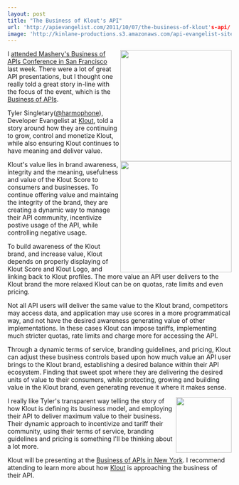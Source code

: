 ```yaml
---
layout: post
title: "The Business of Klout's API"
url: 'http://apievangelist.com/2011/10/07/the-business-of-klout's-api/'
image: 'http://kinlane-productions.s3.amazonaws.com/api-evangelist-site/blog/klout-logo.jpg'
---
```


[<img src="http://kinlane-productions.s3.amazonaws.com/api-evangelist/klout/klout-logo.jpg" alt="" width="250" align="right" />][1]

I [attended Mashery's Business of APIs Conference in San Francisco][2] last week. There were a lot of great API presentations, but I thought one really told a great story in-line with the focus of the event, which is the [Business of APIs][3].

Tyler Singletary([@harmophone][4]), Developer Evangelist at [Klout][5], told a story around how they are continuing to grow, control and monetize Klout, while also ensuring Klout continues to have meaning and deliver value.

[<img class="c1" src="http://kinlane-productions.s3.amazonaws.com/api-evangelist/klout/klout.JPG" alt="" width="250" align="right" />][1]

Klout's value lies in brand awareness, integrity and the meaning, usefulness and value of the Klout Score to consumers and businesses. To continue offering value and maintaing the integrity of the brand, they are creating a dynamic way to manage their API community, incentivize postive usage of the API, while controlling negative usage.

To build awareness of the Klout brand, and increase value, Klout depends on properly displaying of Klout Score and Klout Logo, and linking back to Klout profiles. The more value an API user delivers to the Klout brand the more relaxed Klout can be on quotas, rate limits and even pricing.

Not all API users will deliver the same value to the Klout brand, competitors may access data, and application may use scores in a more programmatical way, and not have the desired awareness generating value of other implementations. In these cases Klout can impose tariffs, implementing much stricter quotas, rate limits and charge more for accessing the API.

Through a dynamic terms of service, branding guidelines, and pricing, Klout can adjust these business controls based upon how much value an API user brings to the Klout brand, establishing a desired balance within their API ecosystem. Finding that sweet spot where they are delivering the desired units of value to their consumers, while protecting, growing and building value in the Klout brand, even generating revenue it where it makes sense.

[<img class="c1" src="http://kinlane-productions.s3.amazonaws.com/api-evangelist/klout/klout-plus-k.jpg" alt="" width="125" align="right" />][1]

I really like Tyler's transparent way telling the story of how Klout is defining its business model, and employing their API to deliver maximum value to their business. Their dynamic approach to incentivize and tariff their community, using their terms of service, branding guidelines and pricing is something I'll be thinking about a lot more.

Klout will be presenting at the [Business of APIs in New York][6]. I recommend attending to learn more about how [Klout][5] is approaching the business of their API.

   [1]: http://klout.com/
   [2]: /2011/10/06/business-of-apis-conference-in-san-francisco-wrapup/ (attended the Business of APIs Conference in San Francisco)
   [3]: /business_of_apis.php (Business of APIs)
   [4]: http://twitter.com/#!/harmophone (@harmophone)
   [5]: http://klout.com/ (Klout)
   [6]: http://www.eventbrite.com/event/2025693905?ref=ebtn (Business of APIs in New York)
